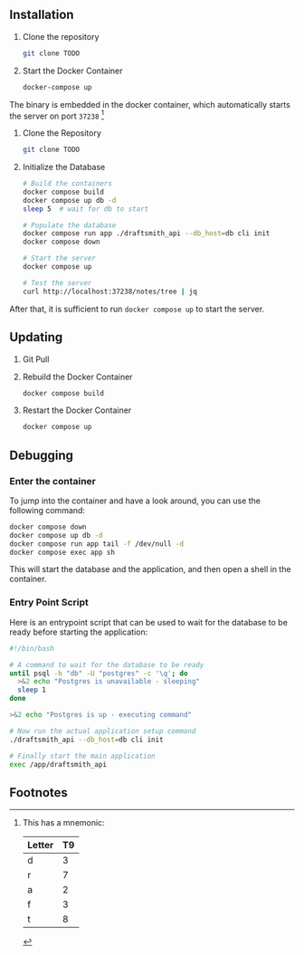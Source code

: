 
## Installation


1. Clone the repository
    ```sh
    git clone TODO
    ```
2. Start the Docker Container

    ```sh
    docker-compose up
    ```

The binary is embedded in the docker container, which automatically starts the server on port `37238` [^1729388462]
1. Clone the Repository

    ```sh
    git clone TODO
    ```

2. Initialize the Database

    ```bash
    # Build the containers
    docker compose build
    docker compose up db -d
    sleep 5  # wait for db to start

    # Populate the database
    docker compose run app ./draftsmith_api --db_host=db cli init
    docker compose down

    # Start the server
    docker compose up

    # Test the server
    curl http://localhost:37238/notes/tree | jq
    ```

After that, it is sufficient to run `docker compose up` to start the server.

## Updating

1. Git Pull
2. Rebuild the Docker Container

    ```sh
    docker compose build
    ```
3. Restart the Docker Container

    ```sh
    docker compose up
    ```

## Debugging

### Enter the container

To jump into the container and have a look around, you can use the following command:

```sh
docker compose down
docker compose up db -d
docker compose run app tail -f /dev/null -d
docker compose exec app sh
```

This will start the database and the application, and then open a shell in the container.

### Entry Point Script

Here is an entrypoint script that can be used to wait for the database to be ready before starting the application:

```sh
#!/bin/bash

# A command to wait for the database to be ready
until psql -h "db" -U "postgres" -c '\q'; do
  >&2 echo "Postgres is unavailable - sleeping"
  sleep 1
done

>&2 echo "Postgres is up - executing command"

# Now run the actual application setup command
./draftsmith_api --db_host=db cli init

# Finally start the main application
exec /app/draftsmith_api

```

## Footnotes

[^1729388462]: This has a mnemonic:


    | Letter | T9 |
    |--------|----|
    | d      | 3  |
    | r      | 7  |
    | a      | 2  |
    | f      | 3  |
    | t      | 8  |

